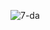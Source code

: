 ![7-da](https://github.com/dani5623/practica-7--Da/assets/150739389/f141cecb-d878-465a-8a28-4ea8c72b67d3)
